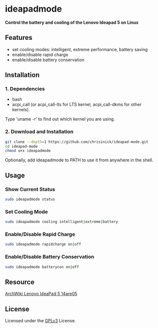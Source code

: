 # ideapadmode

**Control the battery and cooling of the Lenovo Ideapad 5 on Linux**

## Features

- set cooling modes: intelligent, extreme performance, battery saving
- enable/disable rapid charge
- enable/disable battery conservation

## Installation

### 1. Dependencies

- bash
- acpi_call (or acpi_call-lts for LTS kernel, acpi_call-dkms for other kernels).

Type 'uname -r' to find out which kernel you are using.

### 2. Download and Installation

```bash
git clone --depth=1 https://github.com/chrisinick/ideapad-mode.git
cd ideapad-mode
chmod u+x ideapadmode
```

Optionally, add ideapadmode to PATH to use it from anywhere in the shell.

## Usage

### Show Current Status

```bash
sudo ideapadmode status
```
### Set Cooling Mode

```bash
sudo ideapadmode cooling intelligent|extreme|battery
```

### Enable/Disable Rapid Charge

```bash
sudo ideapadmode rapidcharge on|off
```

### Enable/Disable Battery Conservation

```bash
sudo ideapadmode batterycon on|off
```
## Resource

[ArchWiki Lenovo IdeaPad 5 14are05](https://wiki.archlinux.org/title/Lenovo_IdeaPad_5_14are05)

## License

Licensed under the [GPLv3](https://github.com/chrisinick/ideapad-mode/blob/master/LICENSE.txt) License.

